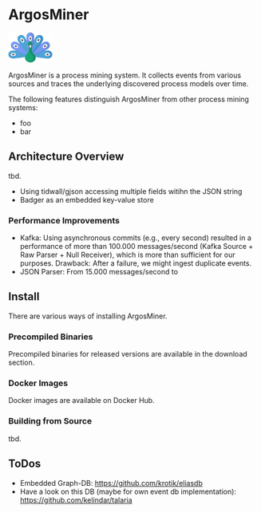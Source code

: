 # ArgosMiner

<img src="assets/logo.svg" height="60px" />

ArgosMiner is a process mining system. It collects events from various sources and traces the underlying discovered process models over time. 

The following features distinguish ArgosMiner from other process mining systems:
- foo
- bar

## Architecture Overview
tbd.
- Using tidwall/gjson accessing multiple fields witihn the JSON string
- Badger as an embedded key-value store

### Performance Improvements
- Kafka: Using asynchronous commits (e.g., every second) resulted in a performance of more than 100.000 messages/second (Kafka Source + Raw Parser + Null Receiver), which is more than sufficient for our purposes. Drawback: After a failure, we might ingest duplicate events.
- JSON Parser: From 15.000 messages/second to 

## Install
There are various ways of installing ArgosMiner.

### Precompiled Binaries
Precompiled binaries for released versions are available in the download section.

### Docker Images
Docker images are available on Docker Hub.

### Building from Source
tbd.

## ToDos
- Embedded Graph-DB: https://github.com/krotik/eliasdb
- Have a look on this DB (maybe for own event db implementation): https://github.com/kelindar/talaria
